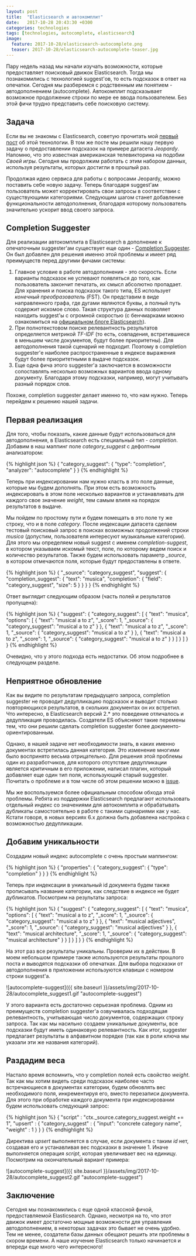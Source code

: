 ```yaml
---
layout: post
title:  "Elasticsearch и автокомплит"
date:   2017-10-28 20:43:30 +0300
categories: technologies
tags: [technologies, autocomplete, elasticsearch]
image:
  feature: 2017-10-28/elasticsearch-autocomplete.png
  teaser: 2017-10-28/elasticsearch-autocomplete-teaser.jpg
---
```


Пару недель назад мы начали изучать возможности, которые предоставляет поисковый движок Elasticsearch. Тогда мы познакомились с технологией suggest'ов, то есть подсказок в ответ на опечатки. Сегодня мы разберемся с родственным им понятием - автодополнением (autocomplete). Автокомплит подсказывает возможное продолжение строки по мере ее ввода пользователем. Без этой фичи трудно представить себе поисковую систему.

## Задача
Если вы не знакомы с Elasticsearch, советую прочитать мой [первый пост](https://alexeykalina.github.io/technologies/elasticsearch-suggesters.html) об этой технологии. В том же посте мы решили нашу первую задачу о предоставлении подсказок на примере датасета *Jeopardy*. Напомню, что это известная американская телевикторина на подобии *Своей игры*. Сегодня мы продолжим работать с этим набором данных, используя результаты, которых достигли в прошлый раз.
 
Продолжая идею сервиса для работы с вопросами Jeopardy, можно поставить себе новую задачу. Теперь благодаря suggest'ам пользователь может корректировать свои запросы в соответствии с существующими категориями. Следующим шагом станет добавление функциональности автодополнения, благодаря которому пользователь значительно ускорит ввод своего запроса.

## Completion Suggester
Для реализации автокомплита в Elasticsearch в дополнение к опечаточным suggester'ам существует еще один - [Completion Suggester](https://www.elastic.co/guide/en/elasticsearch/reference/current/search-suggesters-completion.html). Он был добавлен для решения именно этой проблемы и имеет ряд преимуществ перед другими фичами системы:
1. Главное условие в работе автодополнения - это скорость. Если варианты подсказок не успевают появляться до того, как пользователь закончит печатать, их смысл абсолютно пропадает. Для хранения и поиска подсказок такого типа, ES использует *конечный преобразователь* (FST). Он представим в виде направленного графа, где дугами являются буквы, а полный путь содержит искомое слово. Такая структура данных позволяет находить suggest'ы с огромной скоростью (с бенчмарками можно ознакомиться на [официальном блоге Elasticsearch](https://www.elastic.co/blog/you-complete-me)).
2. При полнотекстовом поиске релевантность результатов определяется метрикой *TF-IDF* (то есть, совпадения, встретившиеся в меньшем числе документов, будут более приоритетны). Для автодополнения такой сценарий не подходит. Поэтому в completion suggester'е наиболее распространенные в индексе выражения будут более приоритетными в выдаче подсказок.
3. Еще одна фича этого suggester'а заключается в возможности сопоставлять несколько возможных вариантов ввода одному документу. Благодаря этому подсказки, например, могут учитывать разный порядок слов.

Похоже, completion suggester делает именно то, что нам нужно. Теперь перейдем к решению нашей задачи.

## Первая реализация
Для того, чтобы показать, какие данные будут использоваться для автодополнения, в Elasticsearch есть специальный тип - *completion*. Добавим в наш маппинг поле *category_suggest* с дефолтным анализатором:

{% highlight json %}
{
    "category_suggest": {
        "type": "completion",
        "analyzer": "autocomplete"
    }
}
{% endhighlight %}

Теперь при индексировании нам нужно класть в это поле данные, которые мы будем дополнять. При этом есть возможность индексировать в этом поле несколько вариантов и устанавливать для каждого свое значение *weight*, тем самым влияя на порядок результатов в выдаче.

Мы пойдем по простому пути и будем помещать в это поле ту же строку, что и в поле *category*. После индексации датасета сделаем тестовый поисковый запрос в поисках возможных продолжений строки *musica* (допустим, пользователя интересуют музыкальные категории). Для этого мы определяем новый suggest с именем *completion-suggest*, в котором указываем искомый текст, поле, по которому ведем поиск и количество результатов. Также будем использовать параметр *_source*, в котором отмечаются поля, которые будут предоставлены в ответе.

{% highlight json %}
{
  "_source": "category_suggest",
  "suggest": {
    "completion_suggest": {
        "text": "musica",
        "completion": {
            "field": "category_suggest",
            "size": 5
        }
    }
  }
}
{% endhighlight %}

Ответ выглядит следующим образом (часть полей и результатов пропущена):

{% highlight json %}
{
    "suggest": {
        "category_suggest": [
            {
                "text": "musica",
                "options": [
                    {
                        "text": "musical a to z",
                        "_score": 1,
                        "_source": {
                            "category_suggest": "musical a to z"
                        }
                    },
                    {
                        "text": "musical a to z",
                        "_score": 1,
                        "_source": {
                            "category_suggest": "musical a to z"
                        }
                    },
                    {
                        "text": "musical a to z",
                        "_score": 1,
                        "_source": {
                            "category_suggest": "musical a to z"
                        }
                    }
                ]
            }
        ]
    }
}
{% endhighlight %}

Очевидно, что у этого подхода есть недостатки. Об этом подробнее в следующем разделе.

## Неприятное обновление
Как вы видите по результатам предыдущего запроса, completion suggester не проводит дедупликацию подсказок и выводит столько повторяющихся результатов, в скольких документах он их встретил. Что интересно, в Elasticsearch версий 2.* это поведение отличалось и дедупликация проводилась. Создатели ES объясняют такие перемены тем, что они решили сделать completion suggester более документо-ориентированным.

Однако, в нашей задаче нет необходимости знать, в каких именно документах встретилась данная категория. Это изменение многими было воспринято весьма отрицательно. Для решения этой проблемы один из разработчиков, для которого отсутствие дедупликации является критичным в его приложении, написал плагин, который добавляет еще один тип поля, использующий старый suggester. Почитать о проблеме и в том числе об этом решении можно в [issue](https://github.com/elastic/elasticsearch/issues/22912).

Мы же воспользуемся более официальным способом обхода этой проблемы. Ребята из поддержки Elasticsearch предлагают использовать отдельный индекс со значениями для автокомплита и обрабатывать дубликаты самостоятельно в работе с такими сценариями как у нас. Кстати говоря, в новых версиях 6.x должна быть добавлена настройка с возможностью дедупликации.

## Добавим уникальности
Создадим новый индекс autocomplete с очень простым маппингом:

{% highlight json %}
{
  "properties": {
    "category_suggest": {
        "type": "completion"
    }
  }
}
{% endhighlight %}

Теперь при индексации в уникальный id документа будем также прописывать название категории, как следствие в индексе не будет дубликатов. Посмотрим на результаты запроса:

{% highlight json %}
{
    "suggest": {
        "category_suggest": [
            {
                "text": "musica",
                "options": [
                    {
                        "text": "musical a to z",
                        "_score": 1,
                        "_source": {
                            "category_suggest": "musical a to z"
                        }
                    },
                    {
                        "text": "musical adjectives",
                        "_score": 1,
                        "_source": {
                            "category_suggest": "musical adjectives"
                        }
                    },
                    {
                        "text": "musical architecture",
                        "_score": 1,
                        "_source": {
                            "category_suggest": "musical architecture"
                        }
                    }
                ]
            }
        ]
    }
}
{% endhighlight %}

На этот раз все результаты уникальны. Проверим их в действии. В моем небольшом примере также используются результаты прошлого поста и выводятся подсказки об опечатках. Для выбора подсказки от автодополнения в приложении используются клавиши с номером строки suggest'а.

![autocomplete-suggest]({{ site.baseurl }}/assets/img/2017-10-28/autocomplete_suggest1.gif "autocomplete-suggest")

У этого варианта есть достаточно серьезная проблема. Одним из преимуществ completion suggester'а озвучивалась подходящая релевантность, учитывающая число документов, содержащих строку запроса. Так как мы насильно создаем уникальные документы, все подсказки будут иметь одинаковую релевантность. Как итог, suggester предлагает результаты в алфавитном порядке (так как  в роли ключа мы указали эти же названия категорий).

## Раздадим веса
Настало время вспомнить, что у completion полей есть свойство *weight*. Так как мы хотим видеть среди подсказок наиболее часто встречающиеся в документах категории, будем обновлять вес необходимого поля, инкрементируя его, вместо перезаписи документа. Для этого при обработке каждого документа при индексировании будем использовать следующий запрос:

{% highlight json %}
{
    "script" : "ctx._source.category_suggest.weight += 1",
    "upsert" : {
        "category_suggest" : {
            "input": "concrete category name",
            "weight" : 1
        }
    }
}
{% endhighlight %}

Директива *upsert* выполняется в случае, если документа с таким *id* нет, создавая его и устанавливая вес подсказки в значение 1. Иначе выполняется операция *script*, которая увеличивает вес на единицу. Посмотрим на окончательный вариант примера:

![autocomplete-suggest]({{ site.baseurl }}/assets/img/2017-10-28/autocomplete_suggest2.gif "autocomplete-suggest")

## Заключение
Сегодня мы познакомились с еще одной классной фичой, предоставляемой Elasticsearch. Однако, несмотря на то, что этот движок имеет достаточно мощные возможности для управления автодополнением, в некоторых задачах это бывает не очень удобно. Тем не менее, создатели базы данных обещают решить эти проблемы в скором времени. А наше изучение Elasticsearch только начинается и впереди еще много чего интересного!